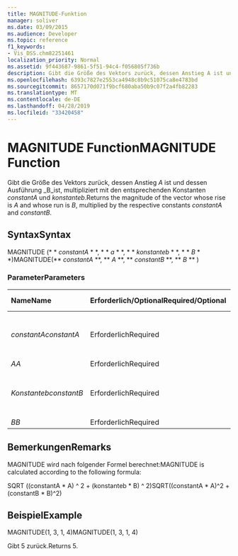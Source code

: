 ```yaml
---
title: MAGNITUDE-Funktion
manager: soliver
ms.date: 03/09/2015
ms.audience: Developer
ms.topic: reference
f1_keywords:
- Vis_DSS.chm82251461
localization_priority: Normal
ms.assetid: 9f443687-9861-5f51-94c4-f056805f736b
description: Gibt die Größe des Vektors zurück, dessen Anstieg A ist und dessen Ausführung B ist, multipliziert mit den entsprechenden Konstanten constantA und Konstanteb.
ms.openlocfilehash: 6393c7827e2553ca4948c8b9c51075ca8e4783bd
ms.sourcegitcommit: 8657170d071f9bcf680aba50b9c07f2a4fb82283
ms.translationtype: MT
ms.contentlocale: de-DE
ms.lasthandoff: 04/28/2019
ms.locfileid: "33420458"
---
```

# <a name="magnitude-function"></a><span data-ttu-id="2876c-103">MAGNITUDE Function</span><span class="sxs-lookup"><span data-stu-id="2876c-103">MAGNITUDE Function</span></span>

<span data-ttu-id="2876c-104">Gibt die Größe des Vektors zurück, dessen Anstieg _A_ ist und dessen Ausführung _B_ist, multipliziert mit den entsprechenden Konstanten _constantA_ und _konstanteb_.</span><span class="sxs-lookup"><span data-stu-id="2876c-104">Returns the magnitude of the vector whose rise is  _A_ and whose run is  _B_, multiplied by the respective constants  _constantA_ and  _constantB_.</span></span> 
  
## <a name="syntax"></a><span data-ttu-id="2876c-105">Syntax</span><span class="sxs-lookup"><span data-stu-id="2876c-105">Syntax</span></span>

<span data-ttu-id="2876c-106">MAGNITUDE (\* \* *constantA* \* \*, \* \* *a* \* \*, \* \* *konstanteb* \* \*, \* \* *B* \* \*)</span><span class="sxs-lookup"><span data-stu-id="2876c-106">MAGNITUDE(\*\* *constantA* \*\*, \*\* *A* \*\*, \*\* *constantB* \*\*, \*\* *B* \*\* )</span></span> 
  
### <a name="parameters"></a><span data-ttu-id="2876c-107">Parameter</span><span class="sxs-lookup"><span data-stu-id="2876c-107">Parameters</span></span>

|<span data-ttu-id="2876c-108">**Name**</span><span class="sxs-lookup"><span data-stu-id="2876c-108">**Name**</span></span>|<span data-ttu-id="2876c-109">**Erforderlich/Optional**</span><span class="sxs-lookup"><span data-stu-id="2876c-109">**Required/Optional**</span></span>|<span data-ttu-id="2876c-110">**Datentyp**</span><span class="sxs-lookup"><span data-stu-id="2876c-110">**Data Type**</span></span>|<span data-ttu-id="2876c-111">**Beschreibung**</span><span class="sxs-lookup"><span data-stu-id="2876c-111">**Description**</span></span>|
|:-----|:-----|:-----|:-----|
| <span data-ttu-id="2876c-112">_constantA_</span><span class="sxs-lookup"><span data-stu-id="2876c-112">_constantA_</span></span> <br/> |<span data-ttu-id="2876c-113">Erforderlich</span><span class="sxs-lookup"><span data-stu-id="2876c-113">Required</span></span>  <br/> |<span data-ttu-id="2876c-114">**Number**</span><span class="sxs-lookup"><span data-stu-id="2876c-114">**Number**</span></span> <br/> |<span data-ttu-id="2876c-115">Die Konstante, mit der die Steigung multipliziert werden soll.</span><span class="sxs-lookup"><span data-stu-id="2876c-115">The constant by which to multiply the rise.</span></span>  <br/> |
| <span data-ttu-id="2876c-116">_A_</span><span class="sxs-lookup"><span data-stu-id="2876c-116">_A_</span></span> <br/> |<span data-ttu-id="2876c-117">Erforderlich</span><span class="sxs-lookup"><span data-stu-id="2876c-117">Required</span></span>  <br/> |<span data-ttu-id="2876c-118">**Number**</span><span class="sxs-lookup"><span data-stu-id="2876c-118">**Number**</span></span> <br/> |<span data-ttu-id="2876c-119">Die Steigung.</span><span class="sxs-lookup"><span data-stu-id="2876c-119">The rise.</span></span>  <br/> |
| <span data-ttu-id="2876c-120">_Konstanteb_</span><span class="sxs-lookup"><span data-stu-id="2876c-120">_constantB_</span></span> <br/> |<span data-ttu-id="2876c-121">Erforderlich</span><span class="sxs-lookup"><span data-stu-id="2876c-121">Required</span></span>  <br/> |<span data-ttu-id="2876c-122">**Number**</span><span class="sxs-lookup"><span data-stu-id="2876c-122">**Number**</span></span> <br/> |<span data-ttu-id="2876c-123">Die Konstante, mit der die Länge multipliziert werden soll.</span><span class="sxs-lookup"><span data-stu-id="2876c-123">The constant by which to multiply the run.</span></span>  <br/> |
| <span data-ttu-id="2876c-124">_B_</span><span class="sxs-lookup"><span data-stu-id="2876c-124">_B_</span></span> <br/> |<span data-ttu-id="2876c-125">Erforderlich</span><span class="sxs-lookup"><span data-stu-id="2876c-125">Required</span></span>  <br/> |<span data-ttu-id="2876c-126">**Number**</span><span class="sxs-lookup"><span data-stu-id="2876c-126">**Number**</span></span> <br/> |<span data-ttu-id="2876c-127">Die Länge.</span><span class="sxs-lookup"><span data-stu-id="2876c-127">The run.</span></span>  <br/> |
   
## <a name="remarks"></a><span data-ttu-id="2876c-128">Bemerkungen</span><span class="sxs-lookup"><span data-stu-id="2876c-128">Remarks</span></span>

<span data-ttu-id="2876c-129">MAGNITUDE wird nach folgender Formel berechnet:</span><span class="sxs-lookup"><span data-stu-id="2876c-129">MAGNITUDE is calculated according to the following formula:</span></span>
  
<span data-ttu-id="2876c-130">SQRT ((constantA \* A) ^ 2 + (konstanteb \* B) ^ 2)</span><span class="sxs-lookup"><span data-stu-id="2876c-130">SQRT((constantA \* A)^2 + (constantB \* B)^2)</span></span>
  
## <a name="example"></a><span data-ttu-id="2876c-131">Beispiel</span><span class="sxs-lookup"><span data-stu-id="2876c-131">Example</span></span>

<span data-ttu-id="2876c-132">MAGNITUDE(1, 3, 1, 4)</span><span class="sxs-lookup"><span data-stu-id="2876c-132">MAGNITUDE(1, 3, 1, 4)</span></span> 
  
<span data-ttu-id="2876c-133">Gibt 5 zurück.</span><span class="sxs-lookup"><span data-stu-id="2876c-133">Returns 5.</span></span> 
  

